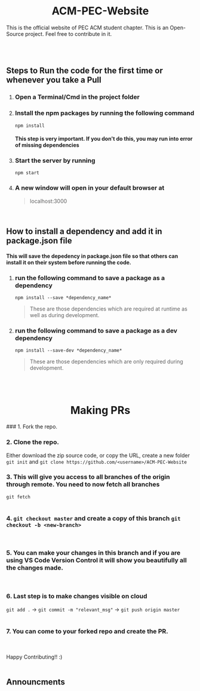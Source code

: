 <h1 align='center'>ACM-PEC-Website</h1>
This is the official website of PEC ACM student chapter. This is an Open-Source project. Feel free to contribute in it.

<br/><br/>

## Steps to Run the code for the first time or whenever you take a Pull

1. ### Open a Terminal/Cmd in the project folder
2. ### Install the npm packages by running the following command <br> 
    `npm install`
    #### This step is very important. If you don't do this, you may run into error of missing dependencies
3. ### Start the server by running <br>
    `npm start`
4. ### A new window will open in your default browser at 
    > localhost:3000

<br>

## How to install a dependency and add it in package.json file

#### This will save the depedency in package.json file so that others can install it on their system before running the code.

1. ### run the following command to save a package as a dependency
    `npm install --save *dependency_name*`
    > These are those dependencies which are required at runtime as well as during development.
    

2. ### run the following command to save a package as a dev dependency
    `npm install --save-dev *dependency_name*`
    > These are those dependencies which are only required during development.

<br/><br/>  
  
    
<h1 align='center'>Making PRs</h1>  
### 1. Fork the repo. 
<br/>

### 2.  Clone the repo.     
  Either download the zip source code, or copy the URL, create a new folder     
  ```git init``` and ```git clone https://github.com/<username>/ACM-PEC-Website```
  <br/> 
  
### 3. This will give you access to all branches of the origin through remote. You need to now fetch all branches    
```git fetch```    
<br/> 

### 4. ```git checkout master``` and create a copy of this branch ```git checkout -b <new-branch>```    
<br/>

### 5. You can make your changes in this branch and if you are using VS Code Version Control it will show you beautifully all the changes made.    
<br/>

### 6. Last step is to make changes visible on cloud    
```git add .``` -> ```git commit -m "relevant_msg"``` -> ```git push origin master```    
<br/>

### 7. You can come to your forked repo and create the PR.    
<br/>

<br/>
Happy Contributing!! :)  
<br/> <br/>

## Announcments




